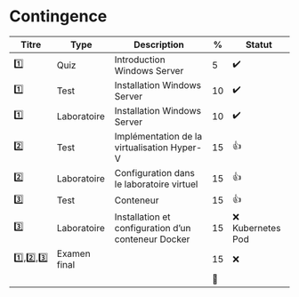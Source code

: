 # Contingence


| Titre | Type        | Description                                         | % | Statut           |
|-------|-------------|-----------------------------------------------------|---|------------------|
| :one: | Quiz        | Introduction Windows Server                         |  5|:heavy_check_mark:|
| :one: | Test        | Installation Windows Server                         | 10|:heavy_check_mark:|
| :one: | Laboratoire | Installation Windows Server                         | 10|:heavy_check_mark:|
| :two: | Test        | Implémentation de la virtualisation Hyper-V         | 15|:+1:|
| :two: | Laboratoire | Configuration dans le laboratoire virtuel           | 15|:+1:|
|:three:| Test        | Conteneur                                           | 15|:+1:|
|:three:| Laboratoire | Installation et configuration d’un conteneur Docker | 15|:x: Kubernetes Pod|
|:one:,:two:,:three:| Examen final        |                                        | 15|:x:|
|       |             |                                                     |:100:|                 |

